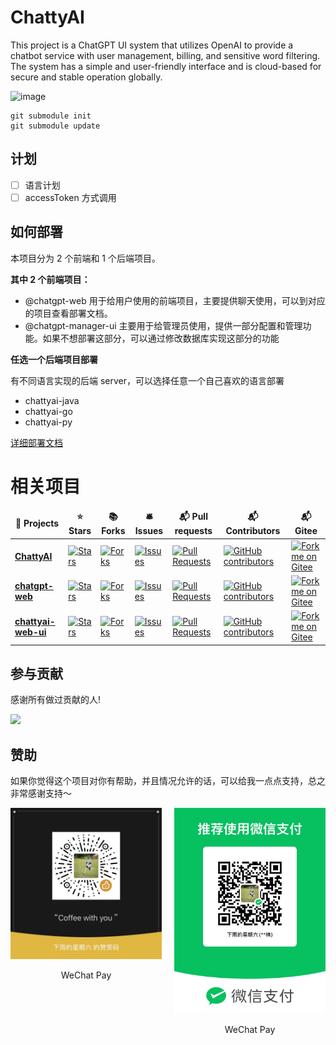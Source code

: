 # ChattyAI
This project is a ChatGPT UI system that utilizes OpenAI to provide a chatbot service with user management, billing, and sensitive word filtering. The system has a simple and user-friendly interface and is cloud-based for secure and stable operation globally.

![image](https://user-images.githubusercontent.com/27502286/236810020-527636ae-4d04-4bc1-8462-e92bffe52ae5.png)

```shell
git submodule init
git submodule update
```

## 计划

- [ ] 语言计划
- [ ] accessToken 方式调用

## 如何部署

本项目分为 2 个前端和 1 个后端项目。

**其中 2 个前端项目：**

- @chatgpt-web 用于给用户使用的前端项目，主要提供聊天使用，可以到对应的项目查看部署文档。
- @chatgpt-manager-ui 主要用于给管理员使用，提供一部分配置和管理功能。如果不想部署这部分，可以通过修改数据库实现这部分的功能

**任选一个后端项目部署**

有不同语言实现的后端 server，可以选择任意一个自己喜欢的语言部署

- chattyai-java
- chattyai-go
- chattyai-py

[详细部署文档](deploy.md)

# 相关项目

<table>
  <thead align="center">
    <tr border: none;>
      <td><b>🎁 Projects</b></td>
      <td><b>⭐ Stars</b></td>
      <td><b>📚 Forks</b></td>
      <td><b>🛎 Issues</b></td>
      <td><b>📬 Pull requests</b></td>
      <td><b>📬 Contributors</b></td>
      <td><b>📬 Gitee</b></td>
    </tr>
  </thead>
  <tbody>
    <tr>
      <td><a href="https://github.com/zhangyunan1994/ChattyAI"><b>ChattyAI</b></a></td>
      <td><a href="https://github.com/zhangyunan1994/ChattyAI/stargazers"><img alt="Stars" src="https://img.shields.io/github/stars/zhangyunan1994/ChattyAI?style=flat-square&labelColor=343b41"/></a></td>
      <td><a href="https://github.com/zhangyunan1994/ChattyAI/network/members"><img alt="Forks" src="https://img.shields.io/github/forks/zhangyunan1994/ChattyAI?style=flat-square&labelColor=343b41"/></a></td>
      <td><a href="https://github.com/zhangyunan1994/ChattyAI/issues"><img alt="Issues" src="https://img.shields.io/github/issues/zhangyunan1994/ChattyAI?style=flat-square&labelColor=343b41"/></a></td>
      <td><a href="https://github.com/zhangyunan1994/ChattyAI/pulls"><img alt="Pull Requests" src="https://img.shields.io/github/issues-pr/zhangyunan1994/ChattyAI?style=flat-square&labelColor=343b41"/></a></td>
      <td><a target="_blank" rel="noopener" href="https://github.com/zhangyunan1994/ChattyAI/graphs/contributors"><img alt="GitHub contributors" src="https://img.shields.io/github/contributors/zhangyunan1994/ChattyAI?color=1e94de&amp;style=for-the-badge&amp;logo=github"></a></td>
      <td><a href='https://gitee.com/zhangyunan1994/ChattyAI'><img src='https://gitee.com/zhangyunan1994/ChattyAI/widgets/widget_6.svg' alt='Fork me on Gitee'></img></a></td>
    </tr>
    <tr>
      <td><a href="https://github.com/cike-projects/chatgpt-web"><b>chatgpt-web</b></a></td>
      <td><a href="https://github.com/cike-projects/chatgpt-web/stargazers"><img alt="Stars" src="https://img.shields.io/github/stars/cike-projects/chatgpt-web?style=flat-square&labelColor=343b41"/></a></td>
      <td><a href="https://github.com/cike-projects/chatgpt-web/network/members"><img alt="Forks" src="https://img.shields.io/github/forks/cike-projects/chatgpt-web?style=flat-square&labelColor=343b41"/></a></td>
      <td><a href="https://github.com/cike-projects/chatgpt-web/issues"><img alt="Issues" src="https://img.shields.io/github/issues/cike-projects/chatgpt-web?style=flat-square&labelColor=343b41"/></a></td>
      <td><a href="https://github.com/cike-projects/chatgpt-web/pulls"><img alt="Pull Requests" src="https://img.shields.io/github/issues-pr/cike-projects/chatgpt-web?style=flat-square&labelColor=343b41"/></a></td>
      <td><a target="_blank" rel="noopener" href="https://github.com/cike-projects/chatgpt-web/graphs/contributors"><img alt="GitHub contributors" src="https://img.shields.io/github/contributors/cike-projects/chatgpt-web?color=1e94de&amp;style=for-the-badge&amp;logo=github"></a></td>
      <td><a href='https://gitee.com/zhangyunan1994/chatgpt-web'><img src='https://gitee.com/zhangyunan1994/chatgpt-web/widgets/widget_6.svg' alt='Fork me on Gitee'></img></a></td>
    </tr>
    <tr>
      <td><a href="https://github.com/zhangyunan1994/chattyai-web-ui"><b>chattyai-web-ui</b></a></td>
      <td><a href="https://github.com/zhangyunan1994/chattyai-web-ui/stargazers"><img alt="Stars" src="https://img.shields.io/github/stars/zhangyunan1994/chattyai-web-ui?style=flat-square&labelColor=343b41"/></a></td>
      <td><a href="https://github.com/zhangyunan1994/chattyai-web-ui/network/members"><img alt="Forks" src="https://img.shields.io/github/forks/zhangyunan1994/chattyai-web-ui?style=flat-square&labelColor=343b41"/></a></td>
      <td><a href="https://github.com/zhangyunan1994/chattyai-web-ui/issues"><img alt="Issues" src="https://img.shields.io/github/issues/zhangyunan1994/chattyai-web-ui?style=flat-square&labelColor=343b41"/></a></td>
      <td><a href="https://github.com/czhangyunan1994/chattyai-web-ui/pulls"><img alt="Pull Requests" src="https://img.shields.io/github/issues-pr/zhangyunan1994/chattyai-web-ui?style=flat-square&labelColor=343b41"/></a></td>
      <td><a target="_blank" rel="noopener" href="https://github.com/zhangyunan1994/chattyai-web-ui/graphs/contributors"><img alt="GitHub contributors" src="https://img.shields.io/github/contributors/zhangyunan1994/chattyai-web-ui?color=1e94de&amp;style=for-the-badge&amp;logo=github"></a></td>
      <td><a href='https://gitee.com/zhangyunan1994/chattyai-web-ui'><img src='https://gitee.com/zhangyunan1994/chattyai-web-ui/widgets/widget_6.svg' alt='Fork me on Gitee'></img></a></td>
    </tr>
  </tbody>
</table>


## 参与贡献


感谢所有做过贡献的人!

<a href="https://github.com/zhangyunan1994/ChattyAI/graphs/contributors">
  <img src="https://contrib.rocks/image?repo=zhangyunan1994/ChattyAI" />
</a>

## 赞助

如果你觉得这个项目对你有帮助，并且情况允许的话，可以给我一点点支持，总之非常感谢支持～

<div style="display: flex; gap: 20px;">
	<div style="text-align: center">
		<img style="max-width: 100%; width:300px;" src="./docs/wechat.jpeg" alt="微信" />
		<p>WeChat Pay</p>
	</div>
	<div style="text-align: center">
		<img style="max-width: 100%; width:300px;" src="./docs/wechat2.jpeg" alt="微信" />
		<p>WeChat Pay</p>
	</div>
</div>
